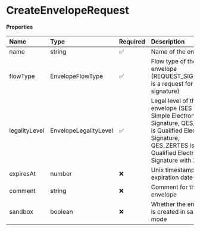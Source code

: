 # CreateEnvelopeRequest

**Properties**

| Name          | Type                  | Required | Description                                                                                                                                                             |
| :------------ | :-------------------- | :------- | :---------------------------------------------------------------------------------------------------------------------------------------------------------------------- |
| name          | string                | ✅       | Name of the envelope                                                                                                                                                    |
| flowType      | EnvelopeFlowType      | ✅       | Flow type of the envelope (REQUEST_SIGNATURE is a request for signature)                                                                                                |
| legalityLevel | EnvelopeLegalityLevel | ✅       | Legal level of the envelope (SES is Simple Electronic Signature, QES_EIDAS is Qualified Electronic Signature, QES_ZERTES is Qualified Electronic Signature with Zertes) |
| expiresAt     | number                | ❌       | Unix timestamp of the expiration date                                                                                                                                   |
| comment       | string                | ❌       | Comment for the envelope                                                                                                                                                |
| sandbox       | boolean               | ❌       | Whether the envelope is created in sandbox mode                                                                                                                         |
